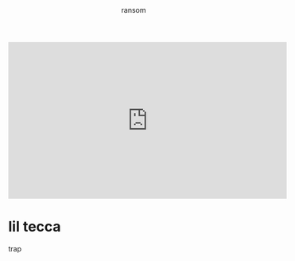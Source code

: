 <body>
<header>ransom</header>
<iframe width="560" height="315" src="https://www.youtube.com/embed/fcWr1Bd0Vuk?si=njd9Xz-A_E9SEpBW" title="YouTube video player" frameborder="0" allow="accelerometer; autoplay; clipboard-write; encrypted-media; gyroscope; picture-in-picture; web-share" referrerpolicy="strict-origin-when-cross-origin" allowfullscreen></iframe>
<h1>lil tecca </h1>
<P>trap</P>
</body>
